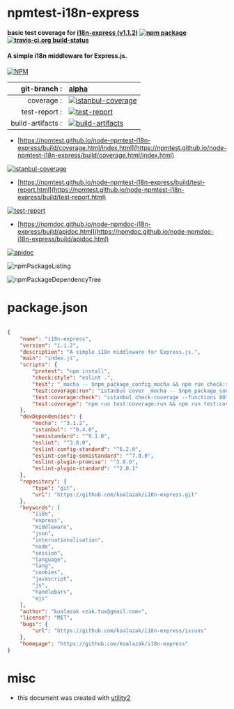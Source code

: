 # npmtest-i18n-express

#### basic test coverage for  [i18n-express (v1.1.2)](https://github.com/koalazak/i18n-express)  [![npm package](https://img.shields.io/npm/v/npmtest-i18n-express.svg?style=flat-square)](https://www.npmjs.org/package/npmtest-i18n-express) [![travis-ci.org build-status](https://api.travis-ci.org/npmtest/node-npmtest-i18n-express.svg)](https://travis-ci.org/npmtest/node-npmtest-i18n-express)

#### A simple i18n middleware for Express.js.

[![NPM](https://nodei.co/npm/i18n-express.png?downloads=true&downloadRank=true&stars=true)](https://www.npmjs.com/package/i18n-express)

| git-branch : | [alpha](https://github.com/npmtest/node-npmtest-i18n-express/tree/alpha)|
|--:|:--|
| coverage : | [![istanbul-coverage](https://npmtest.github.io/node-npmtest-i18n-express/build/coverage.badge.svg)](https://npmtest.github.io/node-npmtest-i18n-express/build/coverage.html/index.html)|
| test-report : | [![test-report](https://npmtest.github.io/node-npmtest-i18n-express/build/test-report.badge.svg)](https://npmtest.github.io/node-npmtest-i18n-express/build/test-report.html)|
| build-artifacts : | [![build-artifacts](https://npmtest.github.io/node-npmtest-i18n-express/glyphicons_144_folder_open.png)](https://github.com/npmtest/node-npmtest-i18n-express/tree/gh-pages/build)|

- [https://npmtest.github.io/node-npmtest-i18n-express/build/coverage.html/index.html](https://npmtest.github.io/node-npmtest-i18n-express/build/coverage.html/index.html)

[![istanbul-coverage](https://npmtest.github.io/node-npmtest-i18n-express/build/screenCapture.buildCi.browser.%252Ftmp%252Fbuild%252Fcoverage.lib.html.png)](https://npmtest.github.io/node-npmtest-i18n-express/build/coverage.html/index.html)

- [https://npmtest.github.io/node-npmtest-i18n-express/build/test-report.html](https://npmtest.github.io/node-npmtest-i18n-express/build/test-report.html)

[![test-report](https://npmtest.github.io/node-npmtest-i18n-express/build/screenCapture.buildCi.browser.%252Ftmp%252Fbuild%252Ftest-report.html.png)](https://npmtest.github.io/node-npmtest-i18n-express/build/test-report.html)

- [https://npmdoc.github.io/node-npmdoc-i18n-express/build/apidoc.html](https://npmdoc.github.io/node-npmdoc-i18n-express/build/apidoc.html)

[![apidoc](https://npmdoc.github.io/node-npmdoc-i18n-express/build/screenCapture.buildCi.browser.%252Ftmp%252Fbuild%252Fapidoc.html.png)](https://npmdoc.github.io/node-npmdoc-i18n-express/build/apidoc.html)

![npmPackageListing](https://npmtest.github.io/node-npmtest-i18n-express/build/screenCapture.npmPackageListing.svg)

![npmPackageDependencyTree](https://npmtest.github.io/node-npmtest-i18n-express/build/screenCapture.npmPackageDependencyTree.svg)



# package.json

```json

{
    "name": "i18n-express",
    "version": "1.1.2",
    "description": "A simple i18n middleware for Express.js.",
    "main": "index.js",
    "scripts": {
        "pretest": "npm install",
        "check:style": "eslint .",
        "test": "_mocha -- $npm_package_config_mocha && npm run check:style && npm run test:coverage",
        "test:coverage:run": "istanbul cover _mocha -- $npm_package_config_mocha",
        "test:coverage:check": "istanbul check-coverage --functions 80",
        "test:coverage": "npm run test:coverage:run && npm run test:coverage:check"
    },
    "devDependencies": {
        "mocha": "^3.1.2",
        "istanbul": "^0.4.0",
        "semistandard": "^9.1.0",
        "eslint": "^3.8.0",
        "eslint-config-standard": "^6.2.0",
        "eslint-config-semistandard": "^7.0.0",
        "eslint-plugin-promise": "^3.0.0",
        "eslint-plugin-standard": "^2.0.1"
    },
    "repository": {
        "type": "git",
        "url": "https://github.com/koalazak/i18n-express.git"
    },
    "keywords": [
        "i18n",
        "express",
        "middleware",
        "json",
        "internationalisation",
        "node",
        "session",
        "language",
        "lang",
        "cookies",
        "javascript",
        "js",
        "handlebars",
        "ejs"
    ],
    "author": "koalazak <zak.tux@gmail.com>",
    "license": "MIT",
    "bugs": {
        "url": "https://github.com/koalazak/i18n-express/issues"
    },
    "homepage": "https://github.com/koalazak/i18n-express"
}
```



# misc
- this document was created with [utility2](https://github.com/kaizhu256/node-utility2)
